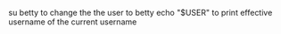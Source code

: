 su betty  to change the the user to betty
echo "$USER" to print effective username of the current username

